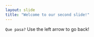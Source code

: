 ```yaml
---
layout: slide
title: "Welcome to our second slide!"
---
```

`Que pasa?`
Use the left arrow to go back!

